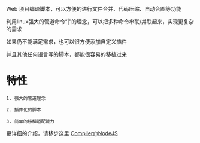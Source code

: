 Web 项目编译脚本，可以方便的进行文件合并、代码压缩、自动合图等功能

利用linux强大的管道命令“|”的理念，可以把多种命令串联/并联起来，实现更复杂的需求

如果仍不能满足需求，也可以很方便添加自定义插件

并且其他任何语言写的脚本，都能很容易的移植过来


特性
===

	1. 强大的管道理念

	2. 插件化的脚本

	3. 简单的移植适配能力


更详细的介绍，请移步这里 [Compiler@NodeJS](http://imatlas.com/posts/nodejs-compiler/)
